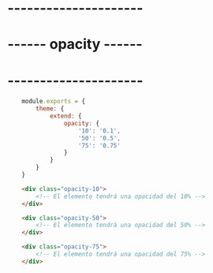 # --------------------- #
# ------ opacity ------ #
# --------------------- #

```js
    module.exports = {
        theme: {
            extend: {
                opacity: {
                    '10': '0.1',
                    '50': '0.5',
                    '75': '0.75'
                }
            }
        }
    }
```

```html
    <div class="opacity-10">
        <!-- El elemento tendrá una opacidad del 10% -->
    </div>

    <div class="opacity-50">
        <!-- El elemento tendrá una opacidad del 50% -->
    </div>

    <div class="opacity-75">
        <!-- El elemento tendrá una opacidad del 75% -->
    </div>
```